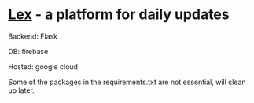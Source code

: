 # [Lex](http://getlex.ca/create) - a platform for daily updates
Backend: Flask

DB: firebase

Hosted: google cloud

Some of the packages in the requirements.txt are not essential, will clean up later.
